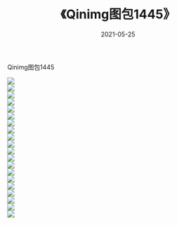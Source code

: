 ﻿---
layout: post
title:  《Qinimg图包1445》
date:   2021-05-25
img: http://imgx.orgx.ga/Qinimg图包/Qinimg图包1445/000.jpg
categories: [美女, 清纯, 唯美]
---

Qinimg图包1445

 ![](http://imgx.orgx.ga/Qinimg图包/Qinimg图包1445/001.jpg) <br>![](http://imgx.orgx.ga/Qinimg图包/Qinimg图包1445/002.jpg) <br>![](http://imgx.orgx.ga/Qinimg图包/Qinimg图包1445/003.jpg) <br>![](http://imgx.orgx.ga/Qinimg图包/Qinimg图包1445/004.jpg) <br>![](http://imgx.orgx.ga/Qinimg图包/Qinimg图包1445/005.jpg) <br>![](http://imgx.orgx.ga/Qinimg图包/Qinimg图包1445/006.jpg) <br>![](http://imgx.orgx.ga/Qinimg图包/Qinimg图包1445/007.jpg) <br>![](http://imgx.orgx.ga/Qinimg图包/Qinimg图包1445/008.jpg) <br>![](http://imgx.orgx.ga/Qinimg图包/Qinimg图包1445/009.jpg) <br>![](http://imgx.orgx.ga/Qinimg图包/Qinimg图包1445/010.jpg) <br>![](http://imgx.orgx.ga/Qinimg图包/Qinimg图包1445/011.jpg) <br>![](http://imgx.orgx.ga/Qinimg图包/Qinimg图包1445/012.jpg) <br>![](http://imgx.orgx.ga/Qinimg图包/Qinimg图包1445/013.jpg) <br>![](http://imgx.orgx.ga/Qinimg图包/Qinimg图包1445/014.jpg) <br>![](http://imgx.orgx.ga/Qinimg图包/Qinimg图包1445/015.jpg) <br>![](http://imgx.orgx.ga/Qinimg图包/Qinimg图包1445/016.jpg) <br>![](http://imgx.orgx.ga/Qinimg图包/Qinimg图包1445/017.jpg) <br>![](http://imgx.orgx.ga/Qinimg图包/Qinimg图包1445/018.jpg) <br>![](http://imgx.orgx.ga/Qinimg图包/Qinimg图包1445/019.jpg) <br>![](http://imgx.orgx.ga/Qinimg图包/Qinimg图包1445/020.jpg) <br>